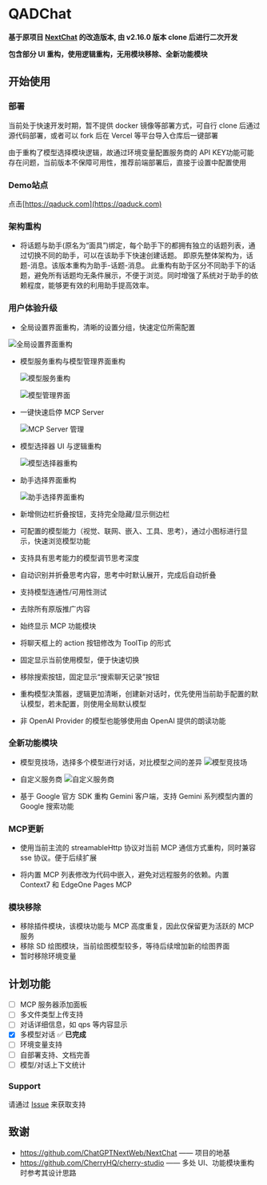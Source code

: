 # QADChat

**基于原项目 [NextChat](https://github.com/ChatGPTNextWeb/NextChat) 的改造版本, 由 v2.16.0 版本 clone 后进行二次开发**

**包含部分 UI 重构，使用逻辑重构，无用模块移除、全新功能模块**

## 开始使用

### 部署

当前处于快速开发时期，暂不提供 docker 镜像等部署方式，可自行 clone 后通过源代码部署，或者可以 fork 后在 Vercel 等平台导入仓库后一键部署

由于重构了模型选择模块逻辑，故通过环境变量配置服务商的 API KEY功能可能存在问题，当前版本不保障可用性，推荐前端部署后，直接于设置中配置使用

### Demo站点

点击[https://qaduck.com](https://qaduck.com)

### 架构重构

- 将话题与助手(原名为“面具”)绑定，每个助手下的都拥有独立的话题列表，通过切换不同的助手，可以在该助手下快速创建话题。
  即原先整体架构为，话题-消息。该版本重构为助手-话题-消息。
  此重构有助于区分不同助手下的话题，避免所有话题均无条件展示，不便于浏览。同时增强了系统对于助手的依赖程度，能够更有效的利用助手提高效率。

### 用户体验升级

- 全局设置界面重构，清晰的设置分组，快速定位所需配置

![全局设置界面重构](docs/images/readme/settings-ui-refactor.png)

- 模型服务重构与模型管理界面重构

  ![模型服务重构](docs/images/readme/model-service-refactor.png)

  ![模型管理界面](docs/images/readme/model-management-ui.png)

- 一键快速启停 MCP Server

  ![MCP Server 管理](docs/images/readme/mcp-server-management.png)

- 模型选择器 UI 与逻辑重构

  ![模型选择器重构](docs/images/readme/model-selector-refactor.png)

- 助手选择界面重构

  ![助手选择界面重构](docs/images/readme/assistant-selector-refactor.png)
- 新增侧边栏折叠按钮，支持完全隐藏/显示侧边栏
- 可配置的模型能力（视觉、联网、嵌入、工具、思考），通过小图标进行显示，快速浏览模型功能
- 支持具有思考能力的模型调节思考深度
- 自动识别并折叠思考内容，思考中时默认展开，完成后自动折叠
- 支持模型连通性/可用性测试
- 去除所有原版推广内容
- 始终显示 MCP 功能模块
- 将聊天框上的 action 按钮修改为 ToolTip 的形式
- 固定显示当前使用模型，便于快速切换
- 移除搜索按钮，固定显示“搜索聊天记录”按钮
- 重构模型决策器，逻辑更加清晰，创建新对话时，优先使用当前助手配置的默认模型，若未配置，则使用全局默认模型
- 非 OpenAI Provider 的模型也能够使用由 OpenAI 提供的朗读功能

### 全新功能模块

- 模型竞技场，选择多个模型进行对话，对比模型之间的差异
  ![模型竞技场](docs/images/readme/multi-model-arena.png)

- 自定义服务商
  ![自定义服务商](docs/images/readme/custom-provider.png)

- 基于 Google 官方 SDK 重构 Gemini 客户端，支持 Gemini 系列模型内置的 Google 搜索功能

### MCP更新

- 使用当前主流的 streamableHttp 协议对当前 MCP 通信方式重构，同时兼容 sse 协议。便于后续扩展

- 将内置 MCP 列表修改为代码中嵌入，避免对远程服务的依赖。内置 Context7 和 EdgeOne Pages MCP

### 模块移除

- 移除插件模块，该模块功能与 MCP 高度重复，因此仅保留更为活跃的 MCP 服务
- 移除 SD 绘图模块，当前绘图模型较多，等待后续增加新的绘图界面
- 暂时移除环境变量

## 计划功能

- [ ] MCP 服务器添加面板
- [ ] 多文件类型上传支持
- [ ] 对话详细信息，如 qps 等内容显示
- [x] 多模型对话 ✅ **已完成**
- [ ] 环境变量支持
- [ ] 自部署支持、文档完善
- [ ] 模型/对话上下文统计

### Support

请通过 [Issue](https://github.com/Syferie/qadchat/issues) 来获取支持

## 致谢

- https://github.com/ChatGPTNextWeb/NextChat —— 项目的地基
- https://github.com/CherryHQ/cherry-studio —— 多处 UI、功能模块重构时参考其设计思路